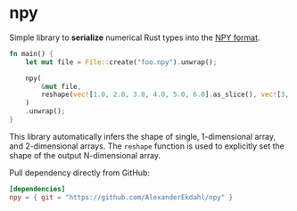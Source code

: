 # npy

Simple library to **serialize** numerical Rust types into the [NPY format](https://numpy.org/doc/stable/reference/generated/numpy.lib.format.html).

``` rust
fn main() {
    let mut file = File::create("foo.npy").unwrap();

    npy(
        &mut file,
        reshape(vec![1.0, 2.0, 3.0, 4.0, 5.0, 6.0].as_slice(), vec![3, 2]),
    )
    .unwrap();
}
```

This library automatically infers the shape of single, 1-dimensional array, and 2-dimensional arrays. The `reshape` function is used to explicitly set the shape of the output N-dimensional array.

Pull dependency directly from GitHub:

``` toml
[dependencies]
npy = { git = "https://github.com/AlexanderEkdahl/npy" }
```
